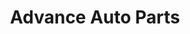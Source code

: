 ---
title: "Advance Auto Parts"
url: /amarillo/advance-auto-parts-west-amarillo-boulevard/
shop: Autoteile
---